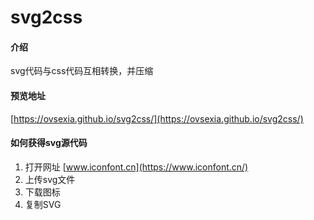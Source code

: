 # svg2css

#### 介绍
svg代码与css代码互相转换，并压缩


#### 预览地址
[https://ovsexia.github.io/svg2css/](https://ovsexia.github.io/svg2css/)

#### 如何获得svg源代码
1. 打开网址 [www.iconfont.cn](https://www.iconfont.cn/)
2. 上传svg文件
3. 下载图标
4. 复制SVG
